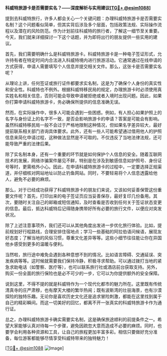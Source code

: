 **科威特旅游卡是否需要实名？——深度解析与实用建议[[TG💪+ @esim1088](https://t.me/s/esim1088)]**

提到去科威特旅行，许多人都会关心一个关键问题：办理科威特旅游卡是否需要实名制？这个问题看似简单，但其实背后涉及多个层面，包括政策法规、实际操作流程以及潜在的风险防范。作为计划前往科威特的旅行者，了解这一细节至关重要。今天，我们就来详细探讨一下这个话题，并为即将出行的朋友提供一些实用的建议。

首先，我们需要明确什么是科威特旅游卡。科威特旅游卡是一种电子签证形式，允许持有者在特定时间内合法进入科威特境内进行旅游活动。它通常通过在线申请的方式获得，申请人需要填写个人信息并提交相关文件。那么，这张卡是否需要实名呢？

从理论上讲，任何签证或旅行证件都要求实名制，这是为了确保个人身份的真实性和安全性。科威特也不例外。根据科威特移民局的规定，办理旅游卡时必须使用真实姓名和相关信息，否则可能会导致申请被拒绝或者入境时出现问题。因此，如果你打算申请科威特旅游卡，务必确保所提供的信息准确无误。

然而，在实际操作中，很多人可能会遇到一些困惑。例如，有人担心如果护照上的名字与身份证上的名字不一致，是否会影响旅游卡的申请？答案是可能会有影响。虽然科威特移民局一般不会过于严格地限制这种情况，但如果名字差异较大，最好提前联系相关部门咨询具体要求。此外，还有一些人可能希望通过借用他人的护照信息来简化申请过程，这种做法显然是不可取的。不仅违反了当地法律法规，还可能导致严重的法律后果。

除了实名制本身，还有一个重要的环节就是如何保护个人信息的安全。随着互联网技术的发展，网络诈骗案件屡见不鲜，特别是在涉及到敏感信息如护照号、身份证号等时，更需格外小心。因此，在申请科威特旅游卡的过程中，一定要选择正规渠道，并仔细核对网站地址以防止钓鱼网站。同时，不要轻易将个人信息透露给他人，避免不必要的麻烦。

那么，对于已经成功获得了科威特旅游卡的朋友们来说，又该如何妥善保管这份重要文件呢？首先，打印出来的电子签证页应当妥善保存，最好复印几份备用。其次，要随时关注自己的邮箱或短信通知，及时查看是否收到任何关于签证状态变更的信息。最后，抵达科威特后记得随身携带好所有必要的旅行文件，以便应对突发状况。

除了上述注意事项外，我们还可以从其他角度出发进一步优化旅行体验。比如，提前规划好行程路线，合理安排住宿地点；学习一些基础的阿拉伯语问候语，展现友好态度；了解当地的风俗习惯，尊重文化差异等等。这些小细节往往能让你在异国他乡感受到更多的温暖与便利。

当然啦，旅行途中难免会遇到各种意想不到的情况。比如语言障碍、交通延误、突发疾病等等。这时候就需要我们保持冷静，积极寻求帮助。可以通过拨打当地的紧急求助电话（如警察、医疗等），也可以联系旅行社或酒店前台获取支持。另外，购买一份全面的旅行保险也是必不可少的一步，它可以为你提供额外的安全保障。

说到这里，不得不提的就是科威特作为一个现代化都市的魅力所在。这里既有传统清真寺的庄严肃穆，也有摩天大楼的繁华热闹；既有波斯湾的壮丽海景，也有沙漠探险的独特乐趣。无论你是喜欢历史文化还是追求冒险刺激，都能在这里找到属于自己的精彩瞬间。而这一切美好的回忆，都离不开一张真实的科威特旅游卡作为通行证。

总之，办理科威特旅游卡确实需要实名制，这是确保旅途顺利的前提条件之一。希望大家能够认真对待每一个步骤，避免因疏忽大意而造成不必要的麻烦。同时，也要学会利用各种资源和工具，让自己的旅程更加丰富多彩。相信只要做好充分准备，每位游客都能够尽情享受科威特带来的独特魅力！

[[TG💪+ @esim1088](https://t.me/s/esim1088) ![Image](https://i.postimg.cc/4NQfJmqS/Snipaste-2025-05-13-00-14-12.png)]